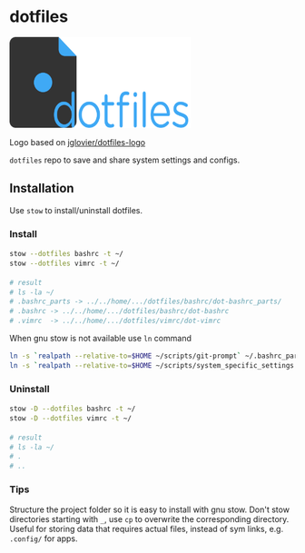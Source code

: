 # dotfiles

<img src="dotfiles_logo_edited.png"
    alt="dotfiles logo"
    title="dotfiles logo"
    width="320">

Logo based on [jglovier/dotfiles-logo][dotfiles_logo_repo]

`dotfiles` repo to save and share system settings and configs.

## Installation

Use `stow` to install/uninstall dotfiles.

### Install

```bash
stow --dotfiles bashrc -t ~/
stow --dotfiles vimrc -t ~/

# result
# ls -la ~/
# .bashrc_parts -> ../../home/.../dotfiles/bashrc/dot-bashrc_parts/
# .bashrc -> ../../home/.../dotfiles/bashrc/dot-bashrc
# .vimrc  -> ../../home/.../dotfiles/vimrc/dot-vimrc
```

When gnu stow is not available use `ln` command

```bash
ln -s `realpath --relative-to=$HOME ~/scripts/git-prompt` ~/.bashrc_part_git_prompt_sym_link.sh
ln -s `realpath --relative-to=$HOME ~/scripts/system_specific_settings.sh` ~/.bashrc_part_system_specific_config_sym_link.sh
```

### Uninstall

```bash
stow -D --dotfiles bashrc -t ~/
stow -D --dotfiles vimrc -t ~/

# result
# ls -la ~/
# .
# ..
```

### Tips

Structure the project folder so it is easy to install with gnu stow.
Don't stow directories starting with `_`, use `cp` to overwrite the
corresponding directory. Useful for storing data that requires actual files,
instead of sym links, e.g. `.config/` for apps.

<!-- Links -->
[dotfiles_logo_repo]: https://github.com/jglovier/dotfiles-logo "go to jglovier/dotfiles-logo"

